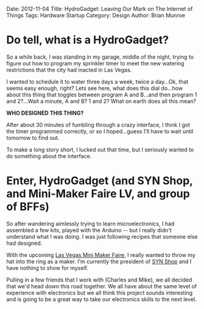 Date: 2012-11-04
Title: HydroGadget: Leaving Our Mark on The Internet of Things
Tags: Hardware Startup
Category: Design
Author: Brian Munroe

Do tell, what is a HydroGadget?
===

So a while back, I was standing in my garage, middle of the night, trying to figure out how to program
my sprinkler timer to meet the new watering restrictions that the city had inacted
in Las Vegas.


I wanted to schedule it to water three days a week, twice a day...Ok, that seems
easy enough, right?  Lets see here, what does this dial do...how about this thing
that toggles between program A and B...and then program 1 and 2?...Wait a minute, A and B?
1 and 2?  What on earth does all this mean?


**WHO DESIGNED THIS THING?**


After about 30 minutes of fumbling through a crazy interface, I think I got the
timer programmed correctly, or so I hoped...guess I'll have to wait until tomorrow to find out.

To make a long story short, I lucked out that time, but I seriously wanted to do
something about the interface.


Enter, HydroGadget (and SYN Shop, and Mini-Maker Faire LV, and group of BFFs)
===

So after wandering aimlessly trying to learn microelectronics, I had assembled a
few kits, played with the Arduino -- but I really didn't understand what I was
doing.  I was just following recipes that someone else had designed.


With the upcoming [Las Vegas Mini Maker Faire](http://makerfairevegas.com/ "Las
Vegas Mini Maker Faire"), I really wanted to throw my hat into the ring as a
maker.  I'm currently the president of [SYN Shop](https://synshop.org/ "SYN Shop")
and I have nothing to show for myself.


Pulling in a few friends that I work with (Charles and Mike), we all decided that
we'd head down this road together.  We all have about the same level of experience
with electronics but we all think this project sounds interesting and is going to
be a great way to take our electronics skills to the next level.

